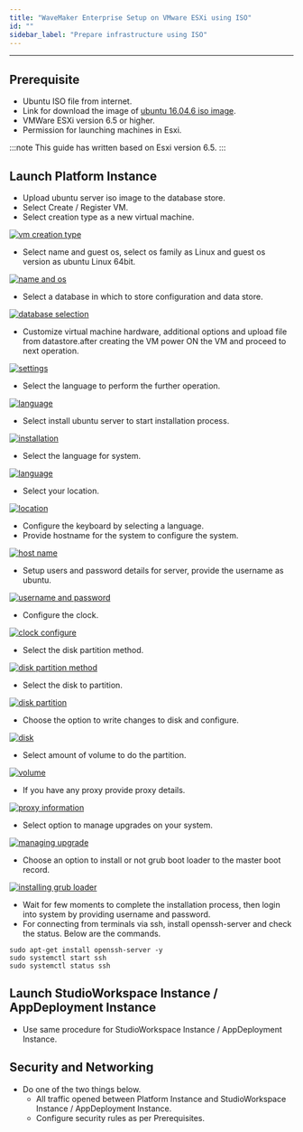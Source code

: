 ```yaml
---
title: "WaveMaker Enterprise Setup on VMware ESXi using ISO"
id: ""
sidebar_label: "Prepare infrastructure using ISO"
---
```

---

## Prerequisite

- Ubuntu ISO file from internet.
- Link for download the image of
[ubuntu 16.04.6 iso image](http://releases.ubuntu.com/16.04/ubuntu-16.04.6-server-amd64.iso).
- VMWare ESXi version 6.5 or higher.
- Permission for launching machines in Esxi.

:::note
This guide has written based on Esxi version 6.5.
:::

## Launch Platform Instance

- Upload ubuntu server iso image to the database store.
- Select Create / Register VM.
- Select creation type as a new virtual machine.

[![vm creation type](/learn/assets/wme-setup/vm-creation-by-using-iso-image/selecting-vm-creation-type.png)](/learn/assets/wme-setup/vm-creation-by-using-iso-image/selecting-vm-creation-type.png)

- Select name and guest os, select os family as Linux and guest os version as ubuntu Linux 64bit.

[![name and os](/learn/assets/wme-setup/vm-creation-by-using-iso-image/selecting-the-name-and-guest-os.png)](/learn/assets/wme-setup/vm-creation-by-using-iso-image/selecting-the-name-and-guest-os.png)

- Select a database in which to store configuration and data store.

[![database selection](/learn/assets/wme-setup/vm-creation-by-using-iso-image/selecting-the-database.png)](/learn/assets/wme-setup/vm-creation-by-using-iso-image/selecting-the-database.png)

- Customize virtual machine hardware, additional options and upload file from datastore.after creating the VM power ON the VM and proceed to next operation.

[![settings](/learn/assets/wme-setup/vm-creation-by-using-iso-image/customize-settings.png)](/learn/assets/wme-setup/vm-creation-by-using-iso-image/customize-settings.png)

- Select the language to perform the further operation.

[![language](/learn/assets/wme-setup/vm-creation-by-using-iso-image/selecting-language-for-process.png)](/learn/assets/wme-setup/vm-creation-by-using-iso-image/selecting-language-for-process.png)

- Select install ubuntu server to start installation process.

[![installation](/learn/assets/wme-setup/vm-creation-by-using-iso-image/ubuntu-server-installation.png)](/learn/assets/wme-setup/vm-creation-by-using-iso-image/ubuntu-server-installation.png)

- Select the language for system.

[![language](/learn/assets/wme-setup/vm-creation-by-using-iso-image/selecting-the-language-for-system.png)](/learn/assets/wme-setup/vm-creation-by-using-iso-image/selecting-the-language-for-system.png)

- Select your location.

[![location](/learn/assets/wme-setup/vm-creation-by-using-iso-image/selecting-location.png)](/learn/assets/wme-setup/vm-creation-by-using-iso-image/selecting-location.png)

- Configure the keyboard by selecting a language.
- Provide hostname for the system to configure the system.

[![host name](/learn/assets/wme-setup/vm-creation-by-using-iso-image/selecting-the-host-name.png)](/learn/assets/wme-setup/vm-creation-by-using-iso-image/selecting-the-host-name.png)

- Setup users and password details for server, provide the username as ubuntu.

[![username and password](/learn/assets/wme-setup/vm-creation-by-using-iso-image/username-and-password-setup.jpg)](/learn/assets/wme-setup/vm-creation-by-using-iso-image/username-and-password-setup.jpg)

- Configure the clock.

[![clock configure](/learn/assets/wme-setup/vm-creation-by-using-iso-image/configuring-the-clock.png)](/learn/assets/wme-setup/vm-creation-by-using-iso-image/configuring-the-clock.png)

- Select the disk partition method.

[![disk partition method](/learn/assets/wme-setup/vm-creation-by-using-iso-image/disk-partition-method.png)](/learn/assets/wme-setup/vm-creation-by-using-iso-image/disk-partition-method.png)

- Select the disk to partition.

[![disk partition](/learn/assets/wme-setup/vm-creation-by-using-iso-image/selecting-disk-to-partition.png)](/learn/assets/wme-setup/vm-creation-by-using-iso-image/selecting-disk-to-partition.png)

- Choose the option to write changes to disk and configure.

[![disk](/learn/assets/wme-setup/vm-creation-by-using-iso-image/selecting-option-for-writting-changes-to-disk.png)](/learn/assets/wme-setup/vm-creation-by-using-iso-image/selecting-option-for-writting-changes-to-disk.png)

- Select amount of volume to do the partition.

[![volume](/learn/assets/wme-setup/vm-creation-by-using-iso-image/selecting-volume-size-for-partition.png)](/learn/assets/wme-setup/vm-creation-by-using-iso-image/selecting-volume-size-for-partition.png)

- If you have any proxy provide proxy details.

[![proxy information](/learn/assets/wme-setup/vm-creation-by-using-iso-image/proxy-information.png)](/learn/assets/wme-setup/vm-creation-by-using-iso-image/proxy-information.png)

- Select option to manage upgrades on your system.

[![managing upgrade](/learn/assets/wme-setup/vm-creation-by-using-iso-image/managing-upgrades.png)](/learn/assets/wme-setup/vm-creation-by-using-iso-image/managing-upgrades.png)

- Choose an option to install or not grub boot loader to the master boot record.

[![installing grub loader](/learn/assets/wme-setup/vm-creation-by-using-iso-image/installing-grub-loader.png)](/learn/assets/wme-setup/vm-creation-by-using-iso-image/installing-grub-loader.png)

- Wait for few moments to complete the installation process, then login into system by providing username and password.
- For connecting from terminals via ssh, install openssh-server and check the status.
  Below are the commands.

```shell
sudo apt-get install openssh-server -y
sudo systemctl start ssh
sudo systemctl status ssh
```

## Launch StudioWorkspace Instance / AppDeployment Instance

- Use same procedure for StudioWorkspace Instance / AppDeployment Instance.

## Security and Networking

- Do one of the two things below.
  - All traffic opened between Platform Instance and StudioWorkspace Instance / AppDeployment Instance.
  - Configure security rules as per Prerequisites.
